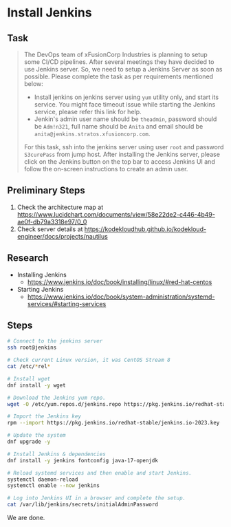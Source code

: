 # Install Jenkins

## Task

> The DevOps team of xFusionCorp Industries is planning to setup some CI/CD pipelines. After several meetings they have decided to use Jenkins server. So, we need to setup a Jenkins Server as soon as possible. Please complete the task as per requirements mentioned below:
>
> * Install jenkins on jenkins server using `yum` utility only, and start its service. You might face timeout issue while starting the Jenkins service, please refer this link for help.
> * Jenkin's admin user name should be `theadmin`, password should be `Adm!n321`, full name should be `Anita` and email should be `anita@jenkins.stratos.xfusioncorp.com`.
>
> For this task, ssh into the jenkins server using user `root` and password `S3curePass` from jump host. After installing the Jenkins server, please click on the Jenkins button on the top bar to access Jenkins UI and follow the on-screen instructions to create an admin user.

## Preliminary Steps

1. Check the architecture map at https://www.lucidchart.com/documents/view/58e22de2-c446-4b49-ae0f-db79a3318e97/0_0
2. Check server details at https://kodekloudhub.github.io/kodekloud-engineer/docs/projects/nautilus

## Research

* Installing Jenkins
  * https://www.jenkins.io/doc/book/installing/linux/#red-hat-centos
* Starting Jenkins
  * https://www.jenkins.io/doc/book/system-administration/systemd-services/#starting-services

## Steps

```bash
# Connect to the jenkins server
ssh root@jenkins

# Check current Linux version, it was CentOS Stream 8
cat /etc/*rel*

# Install wget
dnf install -y wget

# Download the Jenkins yum repo.
wget -O /etc/yum.repos.d/jenkins.repo https://pkg.jenkins.io/redhat-stable/jenkins.repo

# Import the Jenkins key
rpm --import https://pkg.jenkins.io/redhat-stable/jenkins.io-2023.key

# Update the system
dnf upgrade -y

# Install Jenkins & dependencies
dnf install -y jenkins fontconfig java-17-openjdk

# Reload systemd services and then enable and start Jenkins.
systemctl daemon-reload
systemctl enable --now jenkins

# Log into Jenkins UI in a browser and complete the setup.
cat /var/lib/jenkins/secrets/initialAdminPassword
```

We are done.

